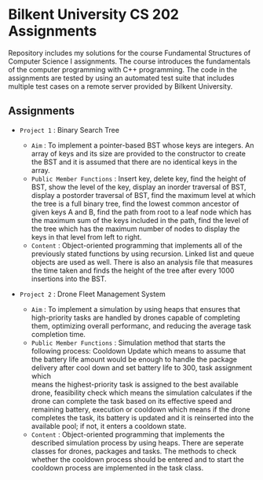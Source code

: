 # Bilkent University CS 202 Assignments

Repository includes my solutions for the course Fundamental Structures of Computer Science I assignments. The course introduces the fundamentals of the computer programming with C++ programming. The code in the assignments are tested by using an automated test suite that includes multiple test cases on a remote server provided by Bilkent University.

## Assignments

- `Project 1` : Binary Search Tree
    - `Aim` : To implement a pointer-based BST whose keys are integers. An array of keys and its size are provided to the constructor to create the BST and it is assumed that there are no identical keys in the array.
    - `Public Member Functions` : Insert key, delete key, find the height of BST, show the level of the key, display an inorder traversal of BST, display a postorder traversal of BST, find the maximum level at which the tree is a full binary tree, find the lowest common          ancestor of given keys A and B, find the path from root to a leaf node which has the maximum sum of the keys included in the path, find the level of the tree which has the maximum number of nodes to display the keys in that level from left to right.
    - `Content` : Object-oriented programming that implements all of the previously stated functions by using recursion. Linked list and queue objects are used as well. There is also an analysis file that measures the time taken and finds the height of the tree after             every 1000 insertions into the BST.
 
- `Project 2` : Drone Fleet Management System
    - `Aim` : To implement a simulation by using heaps that ensures that high-priority tasks are handled by drones capable of completing them, optimizing overall performanc, and reducing the average task completion time.
    - `Public Member Functions` : Simulation method that starts the following process: Cooldown Update which means to assume that the battery life amount would be enough to handle the package delivery after cool down and set battery life to 300, task assignment which     
    means the highest-priority task is assigned to the best available drone, feasibility check which means the simulation calculates if the drone can complete the task based on its effective speed and remaining battery, execution or cooldown which means if the drone 
    completes the task, its battery is updated and it is reinserted into the available pool; if not, it enters a cooldown state.
    - `Content` : Object-oriented programming that implements the described simulation process by using heaps. There are seperate classes for drones, packages and tasks. The methods to check whether the cooldown process should be entered and to start the cooldown process 
    are implemented in the task class.
